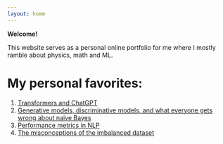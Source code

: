 ```yaml
---
layout: home
---
```



**Welcome!**

This website serves as a personal online portfolio for me where I mostly ramble about physics, math and ML.


# My personal favorites:

1. [Transformers and ChatGPT](https://sangstar.github.io/nlp/2023/03/03/chatgpt.html)
2.  [Generative models, discriminative models, and what everyone gets wrong about naive Bayes](https://sangstar.github.io/nlp/2023/06/03/bayes-logistic.html)
3. [Performance metrics in NLP](https://sangstar.github.io/nlp/2023/05/15/evaluation_metrics.html)
4. [The misconceptions of the imbalanced dataset](https://sangstar.github.io/ml/2023/04/22/imbalanced-datasets.html)


